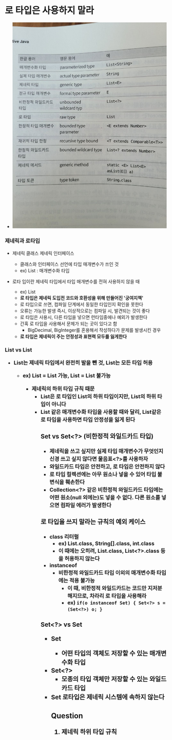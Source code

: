 # 로 타입은 사용하지 말라
- ![용어](genericTerms.jpeg "용어")

### 제네릭과 로타입
- 제네릭 클래스 제네릭 인터페이스
  - 클래스와 인터페이스 선언에 타입 매개변수가 쓰인 것
  - ex) List<String> : 매개변수화 타입

- 로타 입이란 제네릭 타입에서 타입 매개변수를 전혀 사용하지 않을 때
  - ex) List
  - **로 타입은 제네릭 도입전 코드와 호환성을 위해 만들어진 '궁여지책'**
  - 로 타입으로 쓰면, 컴파일 단계에서 동일한 타입인지 확인을 못한다
  - 오류는 가능한 발생 즉시, 이상적으로는 컴파일 시, 발견되는 것이 좋다
  - 로 타입은 사용시, 다른 타입을 넣으면 런타임중에나 예외가 발생한다
  - 간혹 로 타입을 사용해서 문제가 되는 곳이 있다고 함
    - BigDecimal, BigInteger를 혼용해서 작성하다가 문제를 발생시킨 경우
  - **로 타입은 제네릭이 주는 안정성과 표현력 모두를 잃게한다**


### List vs List<Object>
- List는 제네릭 타입에서 완전히 발을 뺀 것, List<Object>는 모든 타입 허용
  - ex) List = List<String> 가능, List<Object> = List<String> 불가능
    - 제네릭의 하위 타입 규칙 때문
      - List<String>은 로 타입인 List의 하위 타입이지만, List<Object>의 하위 타입이 아니다
  - List<Object> 같은 매개변수화 타입을 사용할 때와 달리, List같은 로 타입을 사용하면 타입 안정성을 잃게 된다

### Set vs Set<?> (비한정적 와일드카드 타입)
- 제네릭을 쓰고 싶지만 실제 타입 매개변수가 무엇인지 신경 쓰고 싶지 않다면 물음표<?>를 사용하자
- 와일드카드 타입은 안전하고, 로 타입은 안전하지 않다
- 로 타입 컬렉션에는 아무 원소나 넣을 수 있어 타입 불변식을 훼손한다
- Collection<?> 같은 비한정적 와일드카드 타입에는 어떤 원소(null 외에는)도 넣을 수 없다. 다른 원소를 넣으면 컴파일 에러가 발생한다


### 로 타입을 쓰지 말라는 규칙의 예외 케이스
- class 리터럴 
  - ex) List.class, String[].class, int.class 
  - 이 때에는 오히려, List<String>.class, List<?>.class 등을 허용하지 않는다
- instanceof
  - 비한정적 와일드카드 타입 이외의 매개변수화 타입에는 적용 불가능
    - **이 때, 비한정적 와일드카드는 코드만 지저분해지므로, 차라리 로 타입을 사용해라**
    - ex) `if(o instanceof Set) {
        Set<?> s = (Set<?>) o; }`


### Set<?> vs Set<Object>
- Set<Object> 
  - 어떤 타입의 객체도 저장할 수 있는 매개변수화 타입
- Set<?>
  - 모종의 타입 객체만 저장할 수 있는 와일드카드 타입
- Set 로타입은 제네릭 시스템에 속하지 않는다

### Question
1. 제네릭 하위 타입 규칙